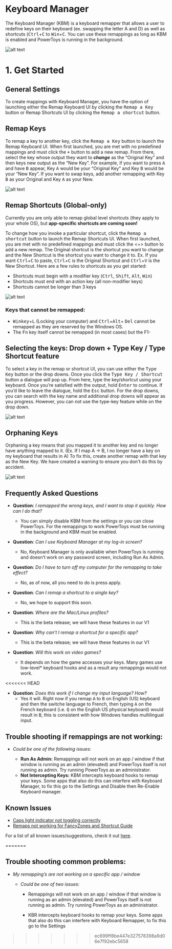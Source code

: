 # Keyboard Manager 

The Keyboard Manager (KBM) is a keyboard remapper that allows a user to
redefine keys on their keyboard (ex. swapping the letter A and D) as
well as shortcuts (<kbd>Ctrl</kbd>+<kbd>C</kbd> to <kbd>Win</kbd>+<kbd>C</kbd>. You can use these remappings as long as KBM is enabled and PowerToys is running in the background.

![alt text][example]

# 1\. Get Started  

## General Settings
To create mappings with Keyboard Manager, you have the option of launching either the Remap Keyboard UI by clicking the <kbd>Remap a Key</kbd> button or Remap Shortcuts UI by clicking the <kbd>Remap a shortcut</kbd> button.


## Remap Keys
To remap a key to another key, click the <kbd>Remap a Key</kbd> button to
launch the Remap Keyboard UI. When first launched, you are met
with no predefined mappings and must click the <kbd>+</kbd> button to add
a new remap. From there, select the key whose output they want to ***change*** as the “Original Key” and then keys new output as the “New Key”. For example, if you want to press <kbd>A</kbd> and have <kbd>B</kbd>  appear, Key <kbd>A</kbd> would be your “Original Key” and Key <kbd>B</kbd> would be your “New Key”. If you want to swap keys, add another remapping with Key <kbd>B</kbd> as your Original and Key <kbd>A</kbd> as your New.

![alt text][remapkey]

## Remap Shortcuts (Global-only)
Currently you are only able to remap global level shortcuts (they apply to your whole OS), but **app-specific shortcuts are coming soon!**

To change how you invoke a particular shortcut, click the <kbd>Remap a shortcut</kbd> button to
launch the Remap Shortcuts UI. When first launched, you are met
with no predefined mappings and must click the \<+\> button to add
a new remap. The Original shortcut is the shortcut you want to
change and the New Shortcut is the shortcut you want to change it
to. Ex. If you want <kbd>Ctrl</kbd>+<kbd>C</kbd> to paste, <kbd>Ctrl</kbd>+<kbd>C</kbd> is the Original
Shortcut and <kbd>Ctrl</kbd>+<kbd>V</kbd> is the New Shortcut. Here are a few rules to shortcuts as you get started:
   
- Shortcuts must begin with a modifier key (<kbd>Ctrl</kbd>, <kbd>Shift</kbd>, <kbd>Alt</kbd>, <kbd>Win</kbd>)
- Shortcuts must end with an action key (all non-modifier keys) 
- Shortcuts cannot be longer than 3 keys  

![alt text][remapshort]

### Keys that cannot be remapped:


- <kbd>Winkey</kbd>+<kbd>L</kbd> (Locking your computer) and <kbd>Ctrl</kbd>+<kbd>Alt</kbd>+ <kbd>Del</kbd> cannot be remapped as they are reserved by the Windows OS.
- The <kbd>Fn</kbd> key itself cannot be remapped (in most cases) but the F1-


## Selecting the keys: Drop down + Type Key / Type Shortcut feature  
To select a key in the remap or shortcut UI, you can use either the <kbd>Type Key</kbd> button or the drop downs. Once you click the <kbd>Type Key / Shortcut</kbd> button a dialogue will pop up. From here, type the key/shortcut using your keyboard. Once you’re satisfied with the output, hold <kbd>Enter</kbd> to continue. If you’d like to leave the dialogue, hold the <kbd>Esc</kbd> button. For the drop downs, you can search with the key name and additional drop downs will appear as you progress. However, you can not use the type-key feature while on the drop down.

![alt text][dropdowntypekey]

## Orphaning Keys
Orphaning a key means that you mapped it to another key and no longer have anything mapped to it. (Ex. If I map A -> B, I no longer have a key on my keyboard that results in A) To fix this, create another remap with that key as the New Key. We have created a warning to ensure you don't do this by accident.

![alt text][orphaned]

## Frequently Asked Questions

- **Question**: *I remapped the wrong keys, and I want to stop it quickly. How can I do that?*
  - You can simply disable KBM from the settings or you can close PowerToys. For the remappings to work PowerToys must be running in the background and KBM must be enabled.

- **Question**: *Can I use Keyboard Manager at my log-in screen?*
  - No, Keyboard Manager is only available when PowerToys is running and doesn’t work on any password screen, including Run As Admin.

- **Question**: *Do I have to turn off my computer for the remapping to take effect?*
  - No, as of now, all you need to do is press apply.

- **Question**: *Can I remap a shortcut to a single key?*
  - No, we hope to support this soon.

- **Question**: *Where are the Mac/Linux profiles?*
  - This is the beta release; we will have these features in our V1

- **Question**: *Why can’t I remap a shortcut for a specific app?*
  - This is the beta release; we will have these features in our V1

- **Question**: *Will this work on video games?*
  - It depends on how the game accesses your keys. Many games use low-level* keyboard hooks and as a result any remappings would not work.

<<<<<<< HEAD
- **Question**: *Does  this work if I change my input language? How?*
  - Yes it will. Right now if you remap <kbd>A</kbd> to <kbd>B</kbd> on English (US) keyboard and then the switche language to French, then typing <kbd>A</kbd> on the French keyboard (i.e. <kbd>Q</kbd> on the English US physical keyboard) would result in <kbd>B</kbd>, this is consistent with how Windows handles multilingual input. 

## Trouble shooting if remappings are not working:

   - *Could be one of the following issues:*
     
     - **Run As Admin:** Remappings will not work on an app / window if that window is running as an admin (elevated) and PowerToys itself is not running as admin. Try running PowerToys as an administrator.
     - **Not Intercepting Keys:** KBM intercepts keyboard hooks to remap your keys. Some apps that also do this can interfere with Keyboard Manager, to fix this go to the Settings and Disable then Re-Enable Keyboard manager.

## Known Issues
- [Caps light indicator not toggling correctly](https://github.com/microsoft/PowerToys/issues/1692)
- [Remaps not working for FancyZones and Shortcut Guide](https://github.com/microsoft/PowerToys/issues/3079)

For a list of all known issues/suggestions, check it out
[here](https://github.com/microsoft/PowerToys/issues?q=is%3Aopen+is%3Aissue+label%3A%22Product-Keyboard+Shortcut+Manager%22).

[example]: ../../../doc/images/keyboardmanager/example.gif "Example"
[remapkey]: ../../../doc/images/keyboardmanager/remapkeyboard_both.gif "Remap a Key"
[remapshort]: .../../../doc/images/keyboardmanager/remapshort_both.gif "Remap a Shortcut"
[dropdowntypekey]: ../../../doc/images/keyboardmanager/dropdownstypekey.gif "Drop-downs and Type Features"
[orphaned]: ../../../doc/images/keyboardmanager/orphanedkey.gif "Orphaned key warning"
=======
## Trouble shooting common problems:

  - *My remapping’s are not working on a specific app / window*
    
      - *Could be one of two issues:*
        
          - Remappings will not work on an app / window if that window
            is running as an admin (elevated) and PowerToys itself is
            not running as admin. Try running PowerToys as an
            administrator.
        
          - KBR intercepts keyboard hooks to remap your keys. Some apps
            that also do this can interfere with Keyboard Remapper, to
            fix this go to the Settings

[example]: ../../../doc/images/keyboardmanager/example-cp.gif "Feature"
[remapkey]: ../../../doc/images/keyboardmanager/remapkeyboard_both.gif "Feature"
[remapshort]: ../../../doc/images/keyboardmanager/remapshort_both.gif "Feature"
[dropdowntypekey]: ../../../doc/images/keyboardmanager/dropdowntypekey.gif "Feature"
>>>>>>> ec699ff8be447e327578398a9d06e7f92ebc5658
